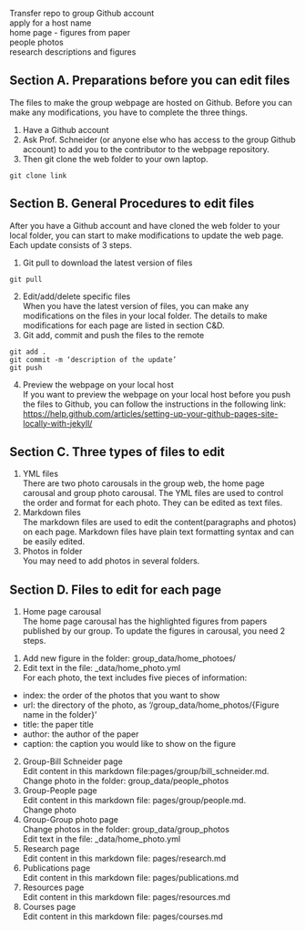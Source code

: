 Transfer repo to group Github account  
apply for a host name  
home page - figures from paper  
people photos  
research descriptions and figures  

## Section A. Preparations before you can edit files  
The files to make the group webpage are hosted on Github. Before you can make any modifications, you have to complete the three things.  
1. Have a Github account  
2. Ask Prof. Schneider (or anyone else who has access to the group Github account) to add you to the contributor to the webpage repository.    
3. Then git clone the web folder to your own laptop.  
```
git clone link   
```
## Section B. General Procedures to edit files  
 After you have a Github account and have cloned the web folder to your local folder, you can start to make modifications to update the web page. Each update consists of 3 steps.  
1. Git pull to download the latest version of files    
```
git pull  
```
2. Edit/add/delete specific files   
When you have the latest version of files, you can make any modifications on the files in your local   folder. The details to make modifications for each page are listed in section C&D.  
3. Git add, commit and push the files to the remote    
```
git add .   
git commit -m ‘description of the update’    
git push   
```
4. Preview the webpage on your local host    
If you want to preview the webpage on your local host before you push the files to Github, you can follow the instructions in the following link:  
https://help.github.com/articles/setting-up-your-github-pages-site-locally-with-jekyll/  
## Section C. Three types of files to edit  
1. YML files    
There are two photo carousals in the group web, the home page carousal and group photo carousal. The YML files are used to control the order and format for each photo. They can be edited as text files.  
2. Markdown files    
The markdown files are used to edit the content(paragraphs and photos) on each page. Markdown files have plain text formatting syntax and can be easily edited.  
3. Photos in folder    
You may need to add photos in several folders.  
## Section D. Files to edit for each page  
1. Home page carousal    
The home page carousal has the highlighted figures from papers published by our group. To update the figures in carousal, you need 2 steps.  
1) Add new figure in the folder: group_data/home_photoes/  
2) Edit text in the file: _data/home_photo.yml  
For each photo, the text includes five pieces of information:  
- index: the order of the photos that you want to show  
- url: the directory of the photo, as ‘/group_data/home_photos/{Figure name in the folder}’  
- title: the paper title  
- author: the author of the paper  
- caption: the caption you would like to show on the figure  
2. Group-Bill Schneider page  
Edit content in this markdown file:pages/group/bill_schneider.md.  
Change photo in the folder: group_data/people_photos  
3. Group-People page  
Edit content in this markdown file: pages/group/people.md.  
Change photo  
4. Group-Group photo page  
Change photos in the folder: group_data/group_photos  
Edit text in the file: _data/home_photo.yml  
5. Research page  
Edit content in this markdown file: pages/research.md  
6. Publications page  
Edit content in this markdown file: pages/publications.md  
7. Resources page  
Edit content in this markdown file: pages/resources.md  
8. Courses page  
Edit content in this markdown file: pages/courses.md  
